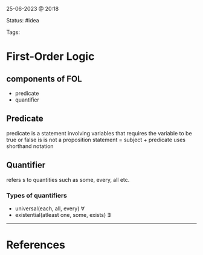 25-06-2023 @ 20:18

Status: #idea

Tags:

# First-Order Logic
## components of FOL
- predicate
- quantifier

## Predicate
predicate is a statement involving variables that requires the variable to be true or false
is is not a proposition
statement = subject + predicate
uses shorthand notation

## Quantifier 
refers s to quantities such as some, every, all etc.

### Types of quantifiers
- universal(each, all, every)  $\forall$
- existential(atleast one, some, exists)  $\exists$


---
# References